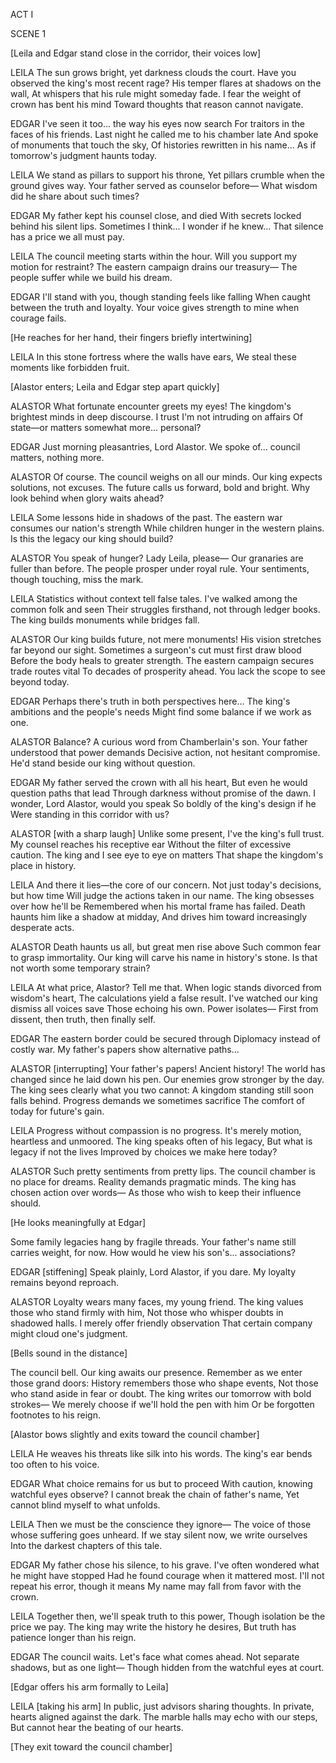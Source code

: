 ACT I

SCENE 1

[Leila and Edgar stand close in the corridor, their voices low]

LEILA
The sun grows bright, yet darkness clouds the court.
Have you observed the king's most recent rage?
His temper flares at shadows on the wall,
At whispers that his rule might someday fade.
I fear the weight of crown has bent his mind
Toward thoughts that reason cannot navigate.

EDGAR
I've seen it too... the way his eyes now search
For traitors in the faces of his friends.
Last night he called me to his chamber late
And spoke of monuments that touch the sky,
Of histories rewritten in his name...
As if tomorrow's judgment haunts today.

LEILA
We stand as pillars to support his throne,
Yet pillars crumble when the ground gives way.
Your father served as counselor before—
What wisdom did he share about such times?

EDGAR
My father kept his counsel close, and died
With secrets locked behind his silent lips.
Sometimes I think... I wonder if he knew...
That silence has a price we all must pay.

LEILA
The council meeting starts within the hour.
Will you support my motion for restraint?
The eastern campaign drains our treasury—
The people suffer while we build his dream.

EDGAR
I'll stand with you, though standing feels like falling
When caught between the truth and loyalty.
Your voice gives strength to mine when courage fails.

[He reaches for her hand, their fingers briefly intertwining]

LEILA
In this stone fortress where the walls have ears,
We steal these moments like forbidden fruit.

[Alastor enters; Leila and Edgar step apart quickly]

ALASTOR
What fortunate encounter greets my eyes!
The kingdom's brightest minds in deep discourse.
I trust I'm not intruding on affairs
Of state—or matters somewhat more... personal?

EDGAR
Just morning pleasantries, Lord Alastor.
We spoke of... council matters, nothing more.

ALASTOR
Of course. The council weighs on all our minds.
Our king expects solutions, not excuses.
The future calls us forward, bold and bright.
Why look behind when glory waits ahead?

LEILA
Some lessons hide in shadows of the past.
The eastern war consumes our nation's strength
While children hunger in the western plains.
Is this the legacy our king should build?

ALASTOR
You speak of hunger? Lady Leila, please—
Our granaries are fuller than before.
The people prosper under royal rule.
Your sentiments, though touching, miss the mark.

LEILA
Statistics without context tell false tales.
I've walked among the common folk and seen
Their struggles firsthand, not through ledger books.
The king builds monuments while bridges fall.

ALASTOR
Our king builds future, not mere monuments!
His vision stretches far beyond our sight.
Sometimes a surgeon's cut must first draw blood
Before the body heals to greater strength.
The eastern campaign secures trade routes vital
To decades of prosperity ahead.
You lack the scope to see beyond today.

EDGAR
Perhaps there's truth in both perspectives here...
The king's ambitions and the people's needs
Might find some balance if we work as one.

ALASTOR
Balance? A curious word from Chamberlain's son.
Your father understood that power demands
Decisive action, not hesitant compromise.
He'd stand beside our king without question.

EDGAR
My father served the crown with all his heart,
But even he would question paths that lead
Through darkness without promise of the dawn.
I wonder, Lord Alastor, would you speak
So boldly of the king's design if he
Were standing in this corridor with us?

ALASTOR
[with a sharp laugh]
Unlike some present, I've the king's full trust.
My counsel reaches his receptive ear
Without the filter of excessive caution.
The king and I see eye to eye on matters
That shape the kingdom's place in history.

LEILA
And there it lies—the core of our concern.
Not just today's decisions, but how time
Will judge the actions taken in our name.
The king obsesses over how he'll be
Remembered when his mortal frame has failed.
Death haunts him like a shadow at midday,
And drives him toward increasingly desperate acts.

ALASTOR
Death haunts us all, but great men rise above
Such common fear to grasp immortality.
Our king will carve his name in history's stone.
Is that not worth some temporary strain?

LEILA
At what price, Alastor? Tell me that.
When logic stands divorced from wisdom's heart,
The calculations yield a false result.
I've watched our king dismiss all voices save
Those echoing his own. Power isolates—
First from dissent, then truth, then finally self.

EDGAR
The eastern border could be secured through
Diplomacy instead of costly war.
My father's papers show alternative paths...

ALASTOR
[interrupting]
Your father's papers! Ancient history!
The world has changed since he laid down his pen.
Our enemies grow stronger by the day.
The king sees clearly what you two cannot:
A kingdom standing still soon falls behind.
Progress demands we sometimes sacrifice
The comfort of today for future's gain.

LEILA
Progress without compassion is no progress.
It's merely motion, heartless and unmoored.
The king speaks often of his legacy,
But what is legacy if not the lives
Improved by choices we make here today?

ALASTOR
Such pretty sentiments from pretty lips.
The council chamber is no place for dreams.
Reality demands pragmatic minds.
The king has chosen action over words—
As those who wish to keep their influence should.

[He looks meaningfully at Edgar]

Some family legacies hang by fragile threads.
Your father's name still carries weight, for now.
How would he view his son's... associations?

EDGAR
[stiffening]
Speak plainly, Lord Alastor, if you dare.
My loyalty remains beyond reproach.

ALASTOR
Loyalty wears many faces, my young friend.
The king values those who stand firmly with him,
Not those who whisper doubts in shadowed halls.
I merely offer friendly observation
That certain company might cloud one's judgment.

[Bells sound in the distance]

The council bell. Our king awaits our presence.
Remember as we enter those grand doors:
History remembers those who shape events,
Not those who stand aside in fear or doubt.
The king writes our tomorrow with bold strokes—
We merely choose if we'll hold the pen with him
Or be forgotten footnotes to his reign.

[Alastor bows slightly and exits toward the council chamber]

LEILA
He weaves his threats like silk into his words.
The king's ear bends too often to his voice.

EDGAR
What choice remains for us but to proceed
With caution, knowing watchful eyes observe?
I cannot break the chain of father's name,
Yet cannot blind myself to what unfolds.

LEILA
Then we must be the conscience they ignore—
The voice of those whose suffering goes unheard.
If we stay silent now, we write ourselves
Into the darkest chapters of this tale.

EDGAR
My father chose his silence, to his grave.
I've often wondered what he might have stopped
Had he found courage when it mattered most.
I'll not repeat his error, though it means
My name may fall from favor with the crown.

LEILA
Together then, we'll speak truth to this power,
Though isolation be the price we pay.
The king may write the history he desires,
But truth has patience longer than his reign.

EDGAR
The council waits. Let's face what comes ahead.
Not separate shadows, but as one light—
Though hidden from the watchful eyes at court.

[Edgar offers his arm formally to Leila]

LEILA
[taking his arm]
In public, just advisors sharing thoughts.
In private, hearts aligned against the dark.
The marble halls may echo with our steps,
But cannot hear the beating of our hearts.

[They exit toward the council chamber]